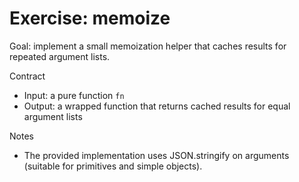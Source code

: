 # Exercise: memoize

Goal: implement a small memoization helper that caches results for repeated argument lists.

Contract
- Input: a pure function `fn`
- Output: a wrapped function that returns cached results for equal argument lists

Notes
- The provided implementation uses JSON.stringify on arguments (suitable for primitives and simple objects).
